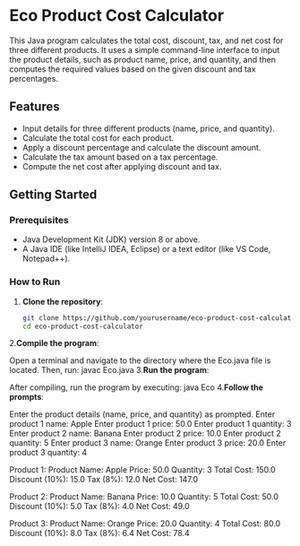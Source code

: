 # Eco Product Cost Calculator

This Java program calculates the total cost, discount, tax, and net cost for three different products. It uses a simple command-line interface to input the product details, such as product name, price, and quantity, and then computes the required values based on the given discount and tax percentages.

## Features

- Input details for three different products (name, price, and quantity).
- Calculate the total cost for each product.
- Apply a discount percentage and calculate the discount amount.
- Calculate the tax amount based on a tax percentage.
- Compute the net cost after applying discount and tax.

## Getting Started

### Prerequisites

- Java Development Kit (JDK) version 8 or above.
- A Java IDE (like IntelliJ IDEA, Eclipse) or a text editor (like VS Code, Notepad++).

### How to Run

1. **Clone the repository**:

   ```bash
   git clone https://github.com/yourusername/eco-product-cost-calculator.git
   cd eco-product-cost-calculator
2.**Compile the program**:

Open a terminal and navigate to the directory where the Eco.java file is located. Then, run:
javac Eco.java
3.**Run the program**:

After compiling, run the program by executing:
java Eco
4.**Follow the prompts**:

Enter the product details (name, price, and quantity) as prompted.
Enter product 1 name: Apple
Enter product 1 price: 50.0
Enter product 1 quantity: 3
Enter product 2 name: Banana
Enter product 2 price: 10.0
Enter product 2 quantity: 5
Enter product 3 name: Orange
Enter product 3 price: 20.0
Enter product 3 quantity: 4

Product 1:
Product Name: Apple
Price: 50.0
Quantity: 3
Total Cost: 150.0
Discount (10%): 15.0
Tax (8%): 12.0
Net Cost: 147.0

Product 2:
Product Name: Banana
Price: 10.0
Quantity: 5
Total Cost: 50.0
Discount (10%): 5.0
Tax (8%): 4.0
Net Cost: 49.0

Product 3:
Product Name: Orange
Price: 20.0
Quantity: 4
Total Cost: 80.0
Discount (10%): 8.0
Tax (8%): 6.4
Net Cost: 78.4
